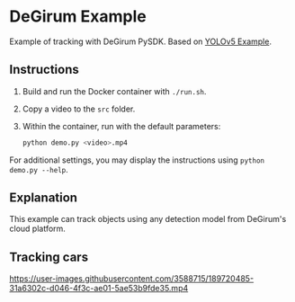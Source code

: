 # DeGirum Example

Example of tracking with DeGirum PySDK. Based on [YOLOv5 Example](https://github.com/tryolabs/norfair/tree/9b315b4cfa5f9cf145f068a21a2b7673703ac9e3/demos/yolov5).

## Instructions

1. Build and run the Docker container with `./run.sh`.
2. Copy a video to the `src` folder.
3. Within the container, run with the default parameters:

   ```bash
   python demo.py <video>.mp4
   ```

For additional settings, you may display the instructions using `python demo.py --help`.

## Explanation

This example can track objects using any detection model from DeGirum's cloud platform.

## Tracking cars

https://user-images.githubusercontent.com/3588715/189720485-31a6302c-d046-4f3c-ae01-5ae53b9fde35.mp4
